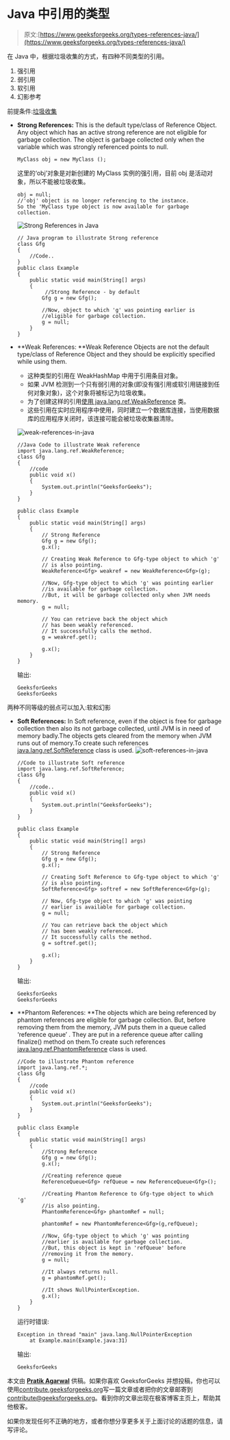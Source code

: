 # Java 中引用的类型

> 原文:[https://www.geeksforgeeks.org/types-references-java/](https://www.geeksforgeeks.org/types-references-java/)

在 Java 中，根据垃圾收集的方式，有四种不同类型的引用。

1.  强引用
2.  弱引用
3.  软引用
4.  幻影参考

前提条件:[垃圾收集](https://www.geeksforgeeks.org/garbage-collection-java/)

*   **Strong References:** This is the default type/class of Reference Object. Any object which has an active strong reference are not eligible for garbage collection. The object is garbage collected only when the variable which was strongly referenced points to null.

    ```
    MyClass obj = new MyClass ();          

    ```

    这里的‘obj’对象是对新创建的 MyClass 实例的强引用，目前 obj 是活动对象，所以不能被垃圾收集。

    ```
    obj = null;
    //'obj' object is no longer referencing to the instance. 
    So the 'MyClass type object is now available for garbage collection.          

    ```

    ![Strong References in Java](img/03398cf3327732a1ae6e4d1cef86ab27.png)

    ```
    // Java program to illustrate Strong reference
    class Gfg
    {
        //Code..
    }
    public class Example
    {
        public static void main(String[] args)
        {
             //Strong Reference - by default
            Gfg g = new Gfg();    

            //Now, object to which 'g' was pointing earlier is 
            //eligible for garbage collection.
            g = null; 
        }
    } 
    ```

*   **Weak References: **Weak Reference Objects are not the default type/class of Reference Object and they should be explicitly specified while using them.
    *   这种类型的引用在 WeakHashMap 中用于引用条目对象。
    *   如果 JVM 检测到一个只有弱引用的对象(即没有强引用或软引用链接到任何对象对象)，这个对象将被标记为垃圾收集。
    *   为了创建这样的引用[使用 java.lang.ref.WeakReference](https://docs.oracle.com/javase/7/docs/api/java/lang/ref/WeakReference.html) 类。
    *   这些引用在实时应用程序中使用，同时建立一个数据库连接，当使用数据库的应用程序关闭时，该连接可能会被垃圾收集器清除。

    ![weak-references-in-java](img/da14a2e95f2d67da1635bba83649932f.png)

    ```
    //Java Code to illustrate Weak reference
    import java.lang.ref.WeakReference;
    class Gfg
    {
        //code
        public void x()
        {
            System.out.println("GeeksforGeeks");
        }
    }

    public class Example
    {
        public static void main(String[] args)
        {
            // Strong Reference
            Gfg g = new Gfg();     
            g.x();

            // Creating Weak Reference to Gfg-type object to which 'g' 
            // is also pointing.
            WeakReference<Gfg> weakref = new WeakReference<Gfg>(g);

            //Now, Gfg-type object to which 'g' was pointing earlier
            //is available for garbage collection.
            //But, it will be garbage collected only when JVM needs memory.
            g = null; 

            // You can retrieve back the object which
            // has been weakly referenced.
            // It successfully calls the method.
            g = weakref.get(); 

            g.x();
        }
    }
    ```

    输出:

    ```
    GeeksforGeeks
    GeeksforGeeks

    ```

两种不同等级的弱点可以加入:软和幻影

*   **Soft References:** In Soft reference, even if the object is free for garbage collection then also its not garbage collected, until JVM is in need of memory badly.The objects gets cleared from the memory when JVM runs out of memory.To create such references [java.lang.ref.SoftReference](https://docs.oracle.com/javase/7/docs/api/java/lang/ref/SoftReference.html) class is used.
    ![soft-references-in-java](img/cbed2046cccd1a2c1d520d6b91b40a0f.png)

    ```
    //Code to illustrate Soft reference
    import java.lang.ref.SoftReference;
    class Gfg
    {
        //code..
        public void x()
        {
            System.out.println("GeeksforGeeks");
        }
    }

    public class Example
    {
        public static void main(String[] args)
        {
            // Strong Reference
            Gfg g = new Gfg();     
            g.x();

            // Creating Soft Reference to Gfg-type object to which 'g' 
            // is also pointing.
            SoftReference<Gfg> softref = new SoftReference<Gfg>(g);

            // Now, Gfg-type object to which 'g' was pointing
            // earlier is available for garbage collection.
            g = null; 

            // You can retrieve back the object which
            // has been weakly referenced.
            // It successfully calls the method.
            g = softref.get(); 

            g.x();
        }
    }
    ```

    输出:

    ```
    GeeksforGeeks
    GeeksforGeeks

    ```

*   **Phantom References: **The objects which are being referenced by phantom references are eligible for garbage collection. But, before removing them from the memory, JVM puts them in a queue called ‘reference queue’ . They are put in a reference queue after calling finalize() method on them.To create such references [java.lang.ref.PhantomReference](https://docs.oracle.com/javase/7/docs/api/java/lang/ref/PhantomReference.html) class is used.

    ```
    //Code to illustrate Phantom reference
    import java.lang.ref.*;
    class Gfg
    {
        //code
        public void x()
        {
            System.out.println("GeeksforGeeks");
        }
    }

    public class Example
    {
        public static void main(String[] args)
        {
            //Strong Reference
            Gfg g = new Gfg();     
            g.x();

            //Creating reference queue
            ReferenceQueue<Gfg> refQueue = new ReferenceQueue<Gfg>();

            //Creating Phantom Reference to Gfg-type object to which 'g' 
            //is also pointing.
            PhantomReference<Gfg> phantomRef = null;

            phantomRef = new PhantomReference<Gfg>(g,refQueue);

            //Now, Gfg-type object to which 'g' was pointing
            //earlier is available for garbage collection.
            //But, this object is kept in 'refQueue' before 
            //removing it from the memory.
            g = null; 

            //It always returns null. 
            g = phantomRef.get(); 

            //It shows NullPointerException.
            g.x();
        }
    }
    ```

    运行时错误:

    ```
    Exception in thread "main" java.lang.NullPointerException
        at Example.main(Example.java:31)
    ```

    输出:

    ```
    GeeksforGeeks
    ```

本文由 **[Pratik Agarwal](https://www.facebook.com/Pratik.Agarwal01)** 供稿。如果你喜欢 GeeksforGeeks 并想投稿，你也可以使用[contribute.geeksforgeeks.org](http://www.contribute.geeksforgeeks.org)写一篇文章或者把你的文章邮寄到 contribute@geeksforgeeks.org。看到你的文章出现在极客博客主页上，帮助其他极客。

如果你发现任何不正确的地方，或者你想分享更多关于上面讨论的话题的信息，请写评论。